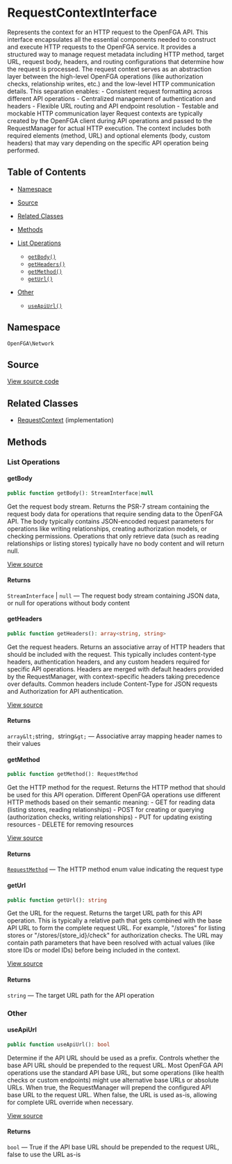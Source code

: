 # RequestContextInterface

Represents the context for an HTTP request to the OpenFGA API. This interface encapsulates all the essential components needed to construct and execute HTTP requests to the OpenFGA service. It provides a structured way to manage request metadata including HTTP method, target URL, request body, headers, and routing configurations that determine how the request is processed. The request context serves as an abstraction layer between the high-level OpenFGA operations (like authorization checks, relationship writes, etc.) and the low-level HTTP communication details. This separation enables: - Consistent request formatting across different API operations - Centralized management of authentication and headers - Flexible URL routing and API endpoint resolution - Testable and mockable HTTP communication layer Request contexts are typically created by the OpenFGA client during API operations and passed to the RequestManager for actual HTTP execution. The context includes both required elements (method, URL) and optional elements (body, custom headers) that may vary depending on the specific API operation being performed.

## Table of Contents

- [Namespace](#namespace)
- [Source](#source)
- [Related Classes](#related-classes)
- [Methods](#methods)

- [List Operations](#list-operations)
  - [`getBody()`](#getbody)
  - [`getHeaders()`](#getheaders)
  - [`getMethod()`](#getmethod)
  - [`getUrl()`](#geturl)
- [Other](#other)
  - [`useApiUrl()`](#useapiurl)

## Namespace

`OpenFGA\Network`

## Source

[View source code](https://github.com/evansims/openfga-php/blob/main/src/Network/RequestContextInterface.php)

## Related Classes

- [RequestContext](Network/RequestContext.md) (implementation)

## Methods

### List Operations

#### getBody

```php
public function getBody(): StreamInterface|null

```

Get the request body stream. Returns the PSR-7 stream containing the request body data for operations that require sending data to the OpenFGA API. The body typically contains JSON-encoded request parameters for operations like writing relationships, creating authorization models, or checking permissions. Operations that only retrieve data (such as reading relationships or listing stores) typically have no body content and will return null.

[View source](https://github.com/evansims/openfga-php/blob/main/src/Network/RequestContextInterface.php#L49)

#### Returns

`StreamInterface` &#124; `null` — The request body stream containing JSON data, or null for operations without body content

#### getHeaders

```php
public function getHeaders(): array<string, string>

```

Get the request headers. Returns an associative array of HTTP headers that should be included with the request. This typically includes content-type headers, authentication headers, and any custom headers required for specific API operations. Headers are merged with default headers provided by the RequestManager, with context-specific headers taking precedence over defaults. Common headers include Content-Type for JSON requests and Authorization for API authentication.

[View source](https://github.com/evansims/openfga-php/blob/main/src/Network/RequestContextInterface.php#L65)

#### Returns

`array&lt;`string`, `string`&gt;` — Associative array mapping header names to their values

#### getMethod

```php
public function getMethod(): RequestMethod

```

Get the HTTP method for the request. Returns the HTTP method that should be used for this API operation. Different OpenFGA operations use different HTTP methods based on their semantic meaning: - GET for reading data (listing stores, reading relationships) - POST for creating or querying (authorization checks, writing relationships) - PUT for updating existing resources - DELETE for removing resources

[View source](https://github.com/evansims/openfga-php/blob/main/src/Network/RequestContextInterface.php#L80)

#### Returns

[`RequestMethod`](RequestMethod.md) — The HTTP method enum value indicating the request type

#### getUrl

```php
public function getUrl(): string

```

Get the URL for the request. Returns the target URL path for this API operation. This is typically a relative path that gets combined with the base API URL to form the complete request URL. For example, &quot;/stores&quot; for listing stores or &quot;/stores/{store_id}/check&quot; for authorization checks. The URL may contain path parameters that have been resolved with actual values (like store IDs or model IDs) before being included in the context.

[View source](https://github.com/evansims/openfga-php/blob/main/src/Network/RequestContextInterface.php#L95)

#### Returns

`string` — The target URL path for the API operation

### Other

#### useApiUrl

```php
public function useApiUrl(): bool

```

Determine if the API URL should be used as a prefix. Controls whether the base API URL should be prepended to the request URL. Most OpenFGA API operations use the standard API base URL, but some operations (like health checks or custom endpoints) might use alternative base URLs or absolute URLs. When true, the RequestManager will prepend the configured API base URL to the request URL. When false, the URL is used as-is, allowing for complete URL override when necessary.

[View source](https://github.com/evansims/openfga-php/blob/main/src/Network/RequestContextInterface.php#L111)

#### Returns

`bool` — True if the API base URL should be prepended to the request URL, false to use the URL as-is
